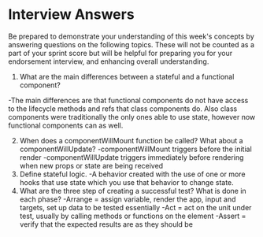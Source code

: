 # Interview Answers

Be prepared to demonstrate your understanding of this week's concepts by answering questions on the following topics. These will not be counted as a part of your sprint score but will be helpful for preparing you for your endorsement interview, and enhancing overall understanding.

1. What are the main differences between a stateful and a functional component?

-The main differences are that functional components do not have access to the lifecycle methods and refs that class components do. Also class components were traditionally the only ones able to use state, however now functional components can as well.

2. When does a componentWillMount function be called? What about a componentWillUpdate?
   -componentWillMount triggers before the initial render
   -componentWillUpdate triggers immediately before rendering when new props or state are being received
3. Define stateful logic.
   -A behavior created with the use of one or more hooks that use state which you use that behavior to change state.
4. What are the three step of creating a successful test? What is done in each phase?
   -Arrange = assign variable, render the app, input and targets, set up data to be tested essentially
   -Act = act on the unit under test, usually by calling methods or functions on the element
   -Assert = verify that the expected results are as they should be
